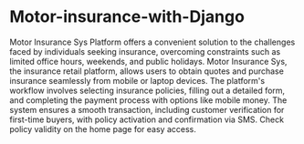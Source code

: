 # Motor-insurance-with-Django
Motor Insurance Sys Platform offers a convenient solution to the challenges faced by individuals seeking insurance, overcoming constraints such as limited office hours, weekends, and public holidays. Motor Insurance Sys, the insurance retail platform, allows users to obtain quotes and purchase insurance seamlessly from mobile or laptop devices. The platform's workflow involves selecting insurance policies, filling out a detailed form, and completing the payment process with options like mobile money. The system ensures a smooth transaction, including customer verification for first-time buyers, with policy activation and confirmation via SMS. Check policy validity on the home page for easy access.
